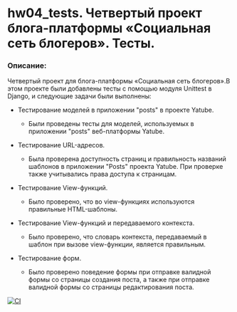 # hw04_tests. Четвертый проект блога-платформы «Социальная сеть блогеров». Тесты.

### Описание:
Четвертый проект для блога-платформы «Социальная сеть блогеров».В этом проекте были добавлены тесты с помощью модуля Unittest в Django, и следующие задачи были выполнены:

- Тестирование моделей в приложении "posts" в проекте Yatube.
  - Были проведены тесты для моделей, используемых в приложении "posts" веб-платформы Yatube.

- Тестирование URL-адресов.
  - Была проверена доступность страниц и правильность названий шаблонов в приложении "Posts" проекта Yatube. При проверке также учитывались права доступа к страницам.

- Тестирование View-функций.
  - Было проверено, что во view-функциях используются правильные HTML-шаблоны.

- Тестирование View-функций и передаваемого контекста.
  - Было проверено, что словарь контекста, передаваемый в шаблон при вызове view-функции, является правильным.

- Тестирование форм.
  - Было проверено поведение формы при отправке валидной формы со страницы создания поста, а также при отправке валидной формы со страницы редактирования поста.


[![CI](https://github.com/yandex-praktikum/hw04_tests/actions/workflows/python-app.yml/badge.svg?branch=master)](https://github.com/yandex-praktikum/hw04_tests/actions/workflows/python-app.yml)
